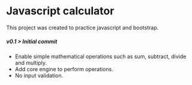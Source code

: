 # Javascript calculator

This project was created to practice javascript and bootstrap.

##### v0.1 > Initial commit
- Enable simple mathematical operations such as sum, subtract, divide and multiply.
- Add core engine to perform operations.
- No input validation.
